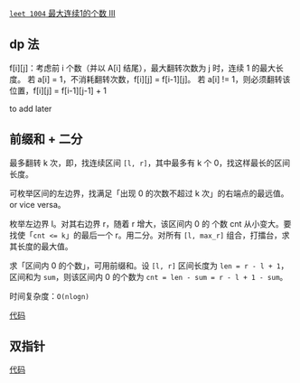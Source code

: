 [`leet 1004` 最大连续1的个数 III](https://leetcode.cn/problems/max-consecutive-ones-iii)

## dp 法

f[i][j]：考虑前 i 个数（并以 A[i] 结尾），最大翻转次数为 j 时，连续 1 的最大长度。
若 a[i] = 1，不消耗翻转次数，f[i][j] = f[i-1][j]。
若 a[i] != 1，则必须翻转该位置，f[i][j] = f[i-1][j-1] + 1

to add later


## 前缀和 + 二分

最多翻转 k 次，即，找连续区间 `[l, r]`，其中最多有 k 个 0，找这样最长的区间长度。

可枚举区间的左边界，找满足「出现 0 的次数不超过 k 次」的右端点的最远值。or vice versa。

枚举左边界 l。对其右边界 r，随着 r 增大，该区间内 0 的 个数 cnt 从小变大。要找使「`cnt <= k`」的最后一个 r。用二分。对所有 `[l, max_r]` 组合，打擂台，求其长度的最大值。

求「区间内 0 的个数」，可用前缀和。设 `[l, r]` 区间长度为 `len = r - l + 1`，区间和为 `sum`，则该区间内 0 的个数为 `cnt = len - sum = r - l + 1 - sum`。

时间复杂度：`O(nlogn)`

[代码](code/leet-1004-max-consecutive-ones-iii-bsearch.cpp)

## 双指针

[代码](code/leet-1004-max-consecutive-ones-iii-2ptrs.cpp)

